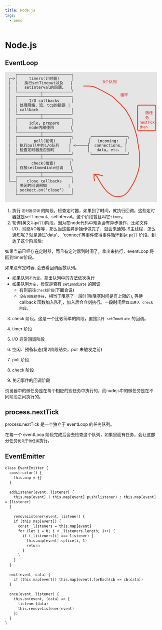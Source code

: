 ```yaml
---
title: Node.js
tags: 
  - memo
---
```


# Node.js

## EventLoop

![event-loop](/node/event-loop.png)

1. 执行 `定时器回调` 的阶段。检查定时器，如果到了时间，就执行回调。这些定时器就是setTimeout、setInterval。这个阶段暂且叫它`timer`。
2. 轮询(英文叫`poll`)阶段。因为在node代码中难免会有异步操作，比如文件I/O，网络I/O等等，那么当这些异步操作做完了，就会来通知JS主线程，怎么通知呢？就是通过'data'、 'connect'等事件使得事件循环到达 `poll` 阶段。到达了这个阶段后:

如果当前已经存在定时器，而且有定时器到时间了，拿出来执行，eventLoop 将回到timer阶段。

如果没有定时器, 会去看回调函数队列。

- 如果队列`不为空`，拿出队列中的方法依次执行
- 如果队列`为空`，检查是否有 `setImmdiate` 的回调
    - 有则前往`check阶段`(下面会说)
    - `没有则继续等待`，相当于阻塞了一段时间(阻塞时间是有上限的), 等待 callback 函数加入队列，加入后会立刻执行。一段时间后`自动进入 check 阶段`。

3. check 阶段。这是一个比较简单的阶段，直接`执行 setImmdiate` 的回调。

1. timer 阶段
2. I/O 异常回调阶段
3. 空闲、预备状态(第2阶段结束，poll 未触发之前)
4. poll 阶段
5. check 阶段
6. 关闭事件的回调阶段

浏览器中的微任务是在每个相应的宏任务中执行的，而nodejs中的微任务是在不同阶段之间执行的。

## process.nextTick

process.nextTick 是一个独立于 eventLoop 的任务队列。

在每一个 eventLoop 阶段完成后会去检查这个队列，如果里面有任务，会让这部分任务`优先于微任务`执行。

## EventEmitter

    class EventEmitter {
      constructor() {
        this.map = {}
      }
    
      addListener(event, listener) {
        this.map[event] ? this.map[event].push(listener) : this.map[event] = [listener]
      }
    
    	removeListener(event, listener) {
        if (this.map[event]) {
          const _listeners = this.map[event]
          for (let i = 0; i < _listeners.length; i++) {
            if (_listeners[i] === listener) {
              this.map[event].splice(i, 1)
              return
            }
          }
        }
      }
    
      emit(event, data) {
        if (this.map[event]) this.map[event].forEach(cb => cb(data))
      }
    
      once(event, listener) {
        this.on(event, (data) => {
          listener(data)
          this.removeListener(event)
        })
      }
    }